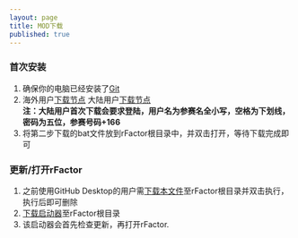 ```yaml
---
layout: page
title: MOD下载
published: true
---
```

### 首次安装  
1. 确保你的电脑已经安装了[Git](https://git-scm.com/downloads)  
2. 海外用户[下载节点](/scripts/OFCR_Downloader.bat)  大陆用户[下载节点](/scripts/OFCR_Downloader_CN.bat)  
**注：大陆用户首次下载会要求登陆，用户名为参赛名全小写，空格为下划线，密码为五位，参赛号码+166**  
3. 将第二步下载的bat文件放到rFactor根目录中，并双击打开，等待下载完成即可  

### 更新/打开rFactor  
1. 之前使用GitHub Desktop的用户需[下载本文件](/scripts/OFCR_GUI_Transfer.bat)至rFactor根目录并双击执行，执行后即可删除  
2. [下载启动器](/scripts/OFCR_Launcher.bat)至rFactor根目录  
3. 该启动器会首先检查更新，再打开rFactor.